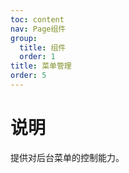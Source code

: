 ```yaml
---
toc: content
nav: Page组件  
group:
  title: 组件
  order: 1
title: 菜单管理
order: 5
---
```


# 说明

提供对后台菜单的控制能力。
